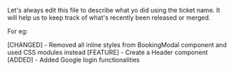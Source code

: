 Let's always edit this file to describe what yo did using the ticket name. It will help us to keep track of what's recently been released or merged.

For eg:

[CHANGED] - Removed all inline styles from BookingModal component and used CSS modules instead
[FEATURE] - Create a Header component
[ADDED] - Added Google login functionalities

